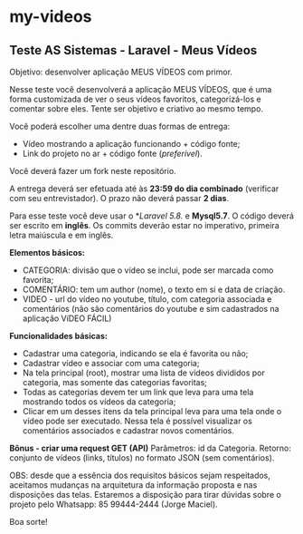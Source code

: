 # my-videos
## Teste AS Sistemas - Laravel - Meus Vídeos

Objetivo: desenvolver aplicação MEUS VÍDEOS com primor.

Nesse teste você desenvolverá a aplicação MEUS VÍDEOS, que é uma forma customizada de ver o seus vídeos favoritos, categorizá-los e comentar sobre eles. Tente ser objetivo e criativo ao mesmo tempo. 

Você poderá escolher uma dentre duas formas de entrega:
- Vídeo mostrando a aplicação funcionando + código fonte;
- Link do projeto no ar + código fonte (*preferível*).

Você deverá fazer um fork neste repositório.

A entrega deverá ser efetuada até às **23:59 do dia combinado** (verificar com seu entrevistador). O prazo não deverá passar **2 dias**.

Para esse teste você deve usar o **Laravel 5.8.* e **Mysql5.7**.
O código deverá ser escrito em **inglês**.
Os commits deverão estar no imperativo, primeira letra maiúscula e em inglês.

**Elementos básicos:**
- CATEGORIA: divisão que o vídeo se inclui, pode ser marcada como favorita;
- COMENTÁRIO: tem um author (nome), o texto em si e data de criação.
- VIDEO - url do vídeo no youtube, título, com categoria associada e comentários (não são comentários do youtube e sim cadastrados na aplicação VíDEO FÁCIL)

**Funcionalidades básicas:**
- Cadastrar uma categoria, indicando se ela é favorita ou não;
- Cadastrar vídeo e associar com uma categoria;
- Na tela principal (root), mostrar uma lista de vídeos divididos por categoria, mas somente das categorias favoritas;
- Todas as categorias devem ter um link que leva para uma tela mostrando todos os vídeos da categoria;
- Clicar em um desses itens da tela principal leva para uma tela onde o vídeo pode ser executado. Nessa tela é possível visualizar os comentários associados e cadastrar novos comentários.

**Bônus - criar uma request GET (API)**
Parâmetros: id da Categoria.
Retorno: conjunto de vídeos (links, títulos) no formato JSON (sem comentários).

OBS: desde que a essência dos requisitos básicos sejam respeitados, aceitamos mudanças na arquitetura da informação proposta e nas disposições das telas.
Estaremos a disposição para tirar dúvidas sobre o projeto pelo Whatsapp: 85 99444-2444 (Jorge Maciel). 

Boa sorte!
